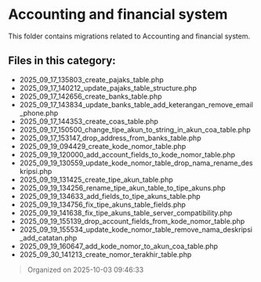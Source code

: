 # Accounting and financial system

This folder contains migrations related to Accounting and financial system.

## Files in this category:
- 2025_09_17_135803_create_pajaks_table.php
- 2025_09_17_140212_update_pajaks_table_structure.php
- 2025_09_17_142656_create_banks_table.php
- 2025_09_17_143834_update_banks_table_add_keterangan_remove_email_phone.php
- 2025_09_17_144353_create_coas_table.php
- 2025_09_17_150500_change_tipe_akun_to_string_in_akun_coa_table.php
- 2025_09_17_153147_drop_address_from_banks_table.php
- 2025_09_19_094429_create_kode_nomor_table.php
- 2025_09_19_120000_add_account_fields_to_kode_nomor_table.php
- 2025_09_19_130559_update_kode_nomor_table_drop_nama_rename_deskripsi.php
- 2025_09_19_131425_create_tipe_akun_table.php
- 2025_09_19_134256_rename_tipe_akun_table_to_tipe_akuns.php
- 2025_09_19_134633_add_fields_to_tipe_akuns_table.php
- 2025_09_19_134756_fix_tipe_akuns_table_fields.php
- 2025_09_19_141638_fix_tipe_akuns_table_server_compatibility.php
- 2025_09_19_155139_drop_account_fields_from_kode_nomor_table.php
- 2025_09_19_155534_update_kode_nomor_table_remove_nama_deskripsi_add_catatan.php
- 2025_09_19_160647_add_kode_nomor_to_akun_coa_table.php
- 2025_09_30_141213_create_nomor_terakhir_table.php

> Organized on 2025-10-03 09:46:33
